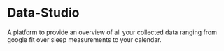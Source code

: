 # Data-Studio
A platform to provide an overview of all your collected data ranging from google fit over sleep measurements to your calendar.
